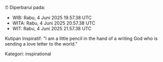 ⏰ Diperbarui pada:
- WIB: Rabu, 4 Juni 2025 19.57.38 UTC
- WITA: Rabu, 4 Juni 2025 20.57.38 UTC
- WIT: Rabu, 4 Juni 2025 21.57.38 UTC

Kutipan Inspiratif:
"I am a little pencil in the hand of a writing God who is sending a love letter to the world."


Kategori: inspirational

